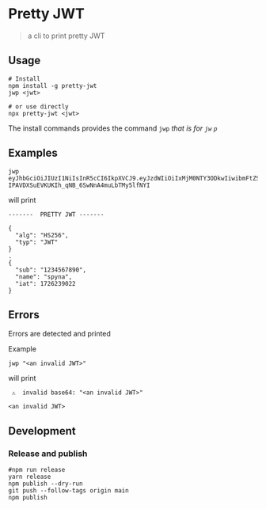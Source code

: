 # Pretty JWT

> a cli to print pretty JWT


## Usage


```
# Install
npm install -g pretty-jwt
jwp <jwt>

# or use directly
npx pretty-jwt <jwt>
```

The install commands provides the command `jwp` *that is for `jw`<t> `p`<rint>*


## Examples 

```
jwp eyJhbGciOiJIUzI1NiIsInR5cCI6IkpXVCJ9.eyJzdWIiOiIxMjM0NTY3ODkwIiwibmFtZSI6InNweW5hIiwiaWF0IjoxNzI2MjM5MDIyfQ.2k-IPAVDXSuEVKUKIh_qNB_6SwNnA4muLbTMy5lfNYI

```

will print

```
-------  PRETTY JWT ------- 

{
  "alg": "HS256",
  "typ": "JWT"
}
.
{
  "sub": "1234567890",
  "name": "spyna",
  "iat": 1726239022
}
```

## Errors 

Errors are detected and printed

Example 

```
jwp "<an invalid JWT>"
```

will print 

```
 ⚠️  invalid base64: "<an invalid JWT>"

<an invalid JWT>
```


## Development 

### Release and publish

```
#npm run release
yarn release
npm publish --dry-run
git push --follow-tags origin main
npm publish 
```